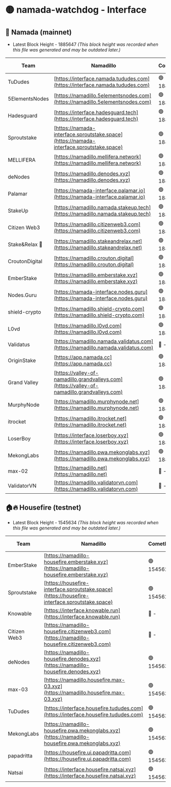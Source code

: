 # 🟡 namada-watchdog - Interface

## 🚀 Namada (mainnet)
- Latest Block Height - 1885647 *(This block height was recorded when this file was generated and may be outdated later.)*

| Team | Namadillo | CometBFT | Indexer | MASP Indexer |
|-|-|-|-|-|
| TuDudes | [https://interface.namada.tududes.com](https://interface.namada.tududes.com) | 🟢 1885630 | 🟢 1885630 | 🟢 1885630 |
| 5ElementsNodes | [https://namadillo.5elementsnodes.com](https://namadillo.5elementsnodes.com) | 🟢 1885630 | 🟢 1885630 | 🟢 1885630 |
| Hadesguard | [https://interface.hadesguard.tech](https://interface.hadesguard.tech) | 🟢 1885630 | 🟢 1885630 | 🟢 1885630 |
| Sproutstake | [https://namada-interface.sproutstake.space](https://namada-interface.sproutstake.space) | 🟢 1885631 | 🟢 1885631 | 🟢 1885631 |
| MELLIFERA | [https://namadillo.mellifera.network](https://namadillo.mellifera.network) | 🟢 1885632 | 🟢 1885632 | 🟢 1885631 |
| deNodes | [https://namadillo.denodes.xyz](https://namadillo.denodes.xyz) | 🟢 1885632 | 🟢 1885632 | 🟢 1885632 |
| Palamar | [https://namada-interface.palamar.io](https://namada-interface.palamar.io) | 🟢 1885633 | 🟢 1885633 | 🔴 10695 |
| StakeUp | [https://namadillo.namada.stakeup.tech](https://namadillo.namada.stakeup.tech) | 🟢 1885634 | 🟢 1885633 | 🟢 1885633 |
| Citizen Web3 | [https://namadillo.citizenweb3.com](https://namadillo.citizenweb3.com) | 🟢 1885634 | 🔴 - | 🔴 - |
| Stake&Relax 🦥 | [https://namadillo.stakeandrelax.net](https://namadillo.stakeandrelax.net) | 🟢 1885639 | 🟢 1885639 | 🟢 1885639 |
| CroutonDigital | [https://namadillo.crouton.digital](https://namadillo.crouton.digital) | 🟢 1885639 | 🔴 - | 🟢 1885640 |
| EmberStake | [https://namadillo.emberstake.xyz](https://namadillo.emberstake.xyz) | 🟢 1885641 | 🟢 1885641 | 🟢 1885641 |
| Nodes.Guru | [https://namada-interface.nodes.guru](https://namada-interface.nodes.guru) | 🟢 1885641 | 🟢 1885641 | 🟢 1885641 |
| shield-crypto | [https://namadillo.shield-crypto.com](https://namadillo.shield-crypto.com) | 🟢 1885642 | 🟢 1885641 | 🟢 1885641 |
| L0vd | [https://namadillo.l0vd.com](https://namadillo.l0vd.com) | 🟢 1885642 | 🟢 1885642 | 🟢 1885642 |
| Validatus | [https://namadillo.namada.validatus.com](https://namadillo.namada.validatus.com) | 🔴 - | 🔴 - | 🔴 - |
| OriginStake | [https://app.namada.cc](https://app.namada.cc) | 🟢 1885645 | 🟢 1885644 | 🟢 1885644 |
| Grand Valley | [https://valley-of-namadillo.grandvalleys.com](https://valley-of-namadillo.grandvalleys.com) | 🟢 1885645 | 🟢 1885644 | 🟢 1885645 |
| MurphyNode | [https://namadillo.murphynode.net](https://namadillo.murphynode.net) | 🟢 1885645 | 🟢 1885645 | 🔴 - |
| itrocket | [https://namadillo.itrocket.net](https://namadillo.itrocket.net) | 🟢 1885646 | 🟢 1885646 | 🟢 1885646 |
| LoserBoy | [https://interface.loserboy.xyz](https://interface.loserboy.xyz) | 🟢 1885646 | 🟢 1885646 | 🟢 1885646 |
| MekongLabs | [https://namadillo.pwa.mekonglabs.xyz](https://namadillo.pwa.mekonglabs.xyz) | 🟢 1885647 | 🟢 1885647 | 🟢 1885646 |
| max-02 | [https://namadillo.net](https://namadillo.net) | 🔴 - | 🔴 - | 🔴 - |
| ValidatorVN | [https://namadillo.validatorvn.com](https://namadillo.validatorvn.com) | 🔴 - | 🔴 - | 🔴 - |

## 🏠🔥 Housefire (testnet)
- Latest Block Height - 1545634 *(This block height was recorded when this file was generated and may be outdated later.)*

| Team | Namadillo | CometBFT | Indexer | MASP Indexer |
|-|-|-|-|-|
| EmberStake | [https://namadillo-housefire.emberstake.xyz](https://namadillo-housefire.emberstake.xyz) | 🟢 1545628 | 🔴 1542953 | 🟢 1545628 |
| Sproutstake | [https://housefire-interface.sproutstake.space](https://housefire-interface.sproutstake.space) | 🟢 1545628 | 🟢 1545628 | 🟢 1545628 |
| Knowable | [https://interface.knowable.run](https://interface.knowable.run) | 🔴 - | 🔴 - | 🔴 - |
| Citizen Web3 | [https://namadillo-housefire.citizenweb3.com](https://namadillo-housefire.citizenweb3.com) | 🔴 - | 🔴 - | 🔴 - |
| deNodes | [https://namadillo-housefire.denodes.xyz](https://namadillo-housefire.denodes.xyz) | 🟢 1545632 | 🟢 1545632 | 🟢 1545632 |
| max-03 | [https://namadillo.housefire.max-03.xyz](https://namadillo.housefire.max-03.xyz) | 🟢 1545632 | 🟢 1545632 | 🟢 1545632 |
| TuDudes | [https://interface.housefire.tududes.com](https://interface.housefire.tududes.com) | 🟢 1545633 | 🟢 1545633 | 🟢 1545633 |
| MekongLabs | [https://namadillo-housefire.pwa.mekonglabs.xyz](https://namadillo-housefire.pwa.mekonglabs.xyz) | 🟢 1545633 | 🔴 1542953 | 🟢 1545633 |
| papadritta | [https://housefire.ui.papadritta.com](https://housefire.ui.papadritta.com) | 🟢 1545633 | 🟢 1545633 | 🟢 1545633 |
| Natsai | [https://interface.housefire.natsai.xyz](https://interface.housefire.natsai.xyz) | 🟢 1545634 | 🟢 1545634 | 🟢 1545634 |

